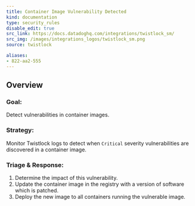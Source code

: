 ```yaml
---
title: Container Image Vulnerability Detected
kind: documentation
type: security_rules
disable_edit: true
src_link: https://docs.datadoghq.com/integrations/twistlock_sm/
src_img: /images/integrations_logos/twistlock_sm.png
source: twistlock

aliases:
- 822-aa2-555
---
```


## Overview

### **Goal:**
Detect vulnerabilities in container images.

### **Strategy:**
Monitor Twistlock logs to detect when `Critical` severity vulnerabilities are discovered in a container image. 

### **Triage & Response:**
1. Determine the impact of this vulnerability.
2. Update the container image in the registry with a version of software which is patched.
3. Deploy the new image to all containers running the vulnerable image.